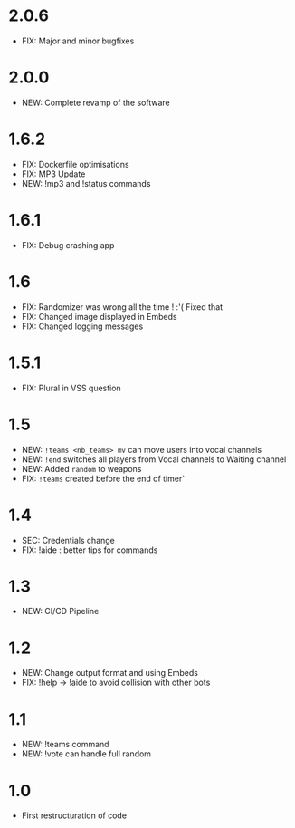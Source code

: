 # 2.0.6

 - FIX: Major and minor bugfixes

# 2.0.0

 - NEW: Complete revamp of the software

# 1.6.2

 - FIX: Dockerfile optimisations
 - FIX: MP3 Update
 - NEW: !mp3 and !status commands

# 1.6.1

 - FIX: Debug crashing app

# 1.6

 - FIX: Randomizer was wrong all the time ! :'( Fixed that
 - FIX: Changed image displayed in Embeds
 - FIX: Changed logging messages

# 1.5.1

 - FIX: Plural in VSS question

# 1.5

 - NEW: `!teams <nb_teams> mv` can move users into vocal channels
 - NEW: `!end` switches all players from Vocal channels to Waiting channel
 - NEW: Added `random` to weapons
 - FIX: `!teams` created before the end of timer`

# 1.4

 - SEC: Credentials change
 - FIX: !aide : better tips for commands

# 1.3

 - NEW: CI/CD Pipeline

# 1.2

 - NEW: Change output format and using Embeds
 - FIX: !help -> !aide to avoid collision with other bots

# 1.1

 - NEW: !teams command
 - NEW: !vote can handle full random

# 1.0

 - First restructuration of code
